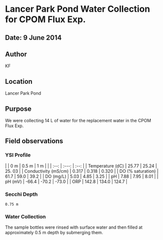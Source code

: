# Lancer Park Pond Water Collection for CPOM Flux Exp.

## Date: 9 June 2014

## Author

KF

## Location
 
Lancer Park Pond

## Purpose

We were collecting 14 L of water for the replacement water in the CPOM Flux Exp.

## Field observations

### YSI Profile

|                      |   0 m | 0.5 m |    1 m |
|                      |  :--: | :---: |   :--: |
| Temperature (dC)     | 25.77 | 25.24 | 25. 03 |
| Conductivity (mS/cm) | 0.317 | 0.318 |  0.320 |
| DO (% saturation)    |  61.7 |  59.0 |   39.2 |
| DO (mg/L)            |  5.03 |  4.85 |   3.25 |
| pH                   |  7.88 |  7.95 |   8.01 |
| pH (mV)              | -66.4 | -70.2 |  -73.0 |
| ORP                  | 142.8 | 134.0 |  124.7 |

### Secchi Depth 

`0.75 m `

### Water Collection

The sample bottles were rinsed with surface water and then filled at approximately 0.5 m depth by submerging them.





